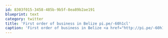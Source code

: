 ```yaml
---
id: 8303f015-3458-485b-9b5f-8ea89b2ae191
blueprint: text
category: twitter
title: 'First order of business in Belize pi.pe/-60h1cl'
caption: 'First order of business in Belize <a href="http://pi.pe/-60h1cl" title="http://pi.pe/-60h1cl" class="link link_untco">pi.pe/-60h1cl</a>'
---
```

